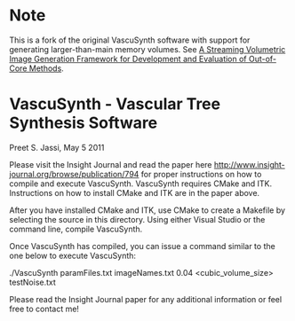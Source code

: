 # Note
This is a fork of the original VascuSynth software with support for generating larger-than-main memory volumes.
See [A Streaming Volumetric Image Generation Framework for Development and Evaluation of Out-of-Core Methods](https://arxiv.org/abs/2112.09809).

# VascuSynth - Vascular Tree Synthesis Software
Preet S. Jassi, May 5 2011

Please visit the Insight Journal and read the paper here http://www.insight-journal.org/browse/publication/794 for proper instructions on how to compile and execute VascuSynth.  VascuSynth requires CMake and ITK.  Instructions on how to install CMake and ITK are in the paper above.  

After you have installed CMake and ITK, use CMake to create a Makefile by selecting the source in this directory.  Using either Visual Studio or the command line, compile VascuSynth.  

Once VascuSynth has compiled, you can issue a command similar to the one below to execute VascuSynth:

./VascuSynth paramFiles.txt imageNames.txt 0.04 <cubic_volume_size> testNoise.txt

Please read the Insight Journal paper for any additional information or feel free to contact me!

